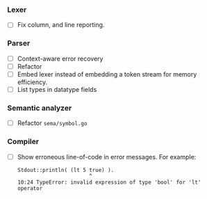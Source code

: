 ### Lexer
- [ ] Fix column, and line reporting.

### Parser
- [ ] Context-aware error recovery
- [ ] Refactor
- [ ] Embed lexer instead of embedding a token stream for memory efficiency.
- [ ] List types in datatype fields

### Semantic analyzer
- [ ] Refactor `sema/symbol.go`

### Compiler 
- [ ] Show erroneous line-of-code in error messages. For example:
  ```
  Stdout::println( (lt 5 true) ).
                         ^
  10:24 TypeError: invalid expression of type 'bool' for 'lt' operator
  ```
